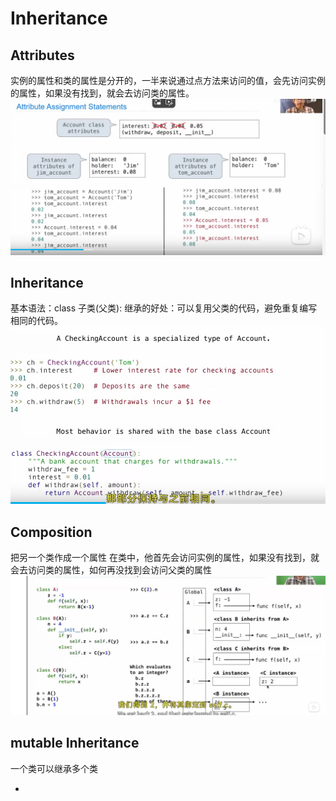 # Inheritance

## Attributes

实例的属性和类的属性是分开的，一半来说通过点方法来访问的值，会先访问实例的属性，如果没有找到，就会去访问类的属性。![alt text](image.png)

## Inheritance

基本语法：class 子类(父类):
继承的好处：可以复用父类的代码，避免重复编写相同的代码。
![alt text](image-1.png)

## Composition
把另一个类作成一个属性
在类中，他首先会访问实例的属性，如果没有找到，就会去访问类的属性，如何再没找到会访问父类的属性![alt text](image-2.png)

## mutable Inheritance

一个类可以继承多个类
  

- 
 


